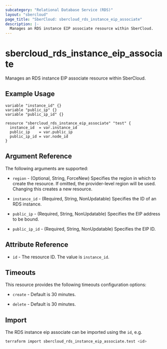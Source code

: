```yaml
---
subcategory: "Relational Database Service (RDS)"
layout: "sbercloud"
page_title: "SberCloud: sbercloud_rds_instance_eip_associate"
description: |-
  Manages an RDS instance EIP associate resource within SberCloud.
---
```


# sbercloud_rds_instance_eip_associate

Manages an RDS instance EIP associate resource within SberCloud.

## Example Usage

```hcl
variable "instance_id" {}
variable "public_ip" {}
variable "public_ip_id" {}

resource "sbercloud_rds_instance_eip_associate" "test" {
  instance_id  = var.instance_id
  public_ip    = var.public_ip
  public_ip_id = var.node_id
}
```

## Argument Reference

The following arguments are supported:

* `region` - (Optional, String, ForceNew) Specifies the region in which to create the resource.
  If omitted, the provider-level region will be used. Changing this creates a new resource.

* `instance_id` - (Required, String, NonUpdatable) Specifies the ID of an RDS instance.

* `public_ip` - (Required, String, NonUpdatable) Specifies the EIP address to be bound.

* `public_ip_id` - (Required, String, NonUpdatable) Specifies the EIP ID.

## Attribute Reference

* `id` - The resource ID. The value is `instance_id`.

## Timeouts

This resource provides the following timeouts configuration options:

* `create` - Default is 30 minutes.

* `delete` - Default is 30 minutes.

## Import

The RDS instance eip associate can be imported using the `id`, e.g.

```bash
terraform import sbercloud_rds_instance_eip_associate.test <id>
```
